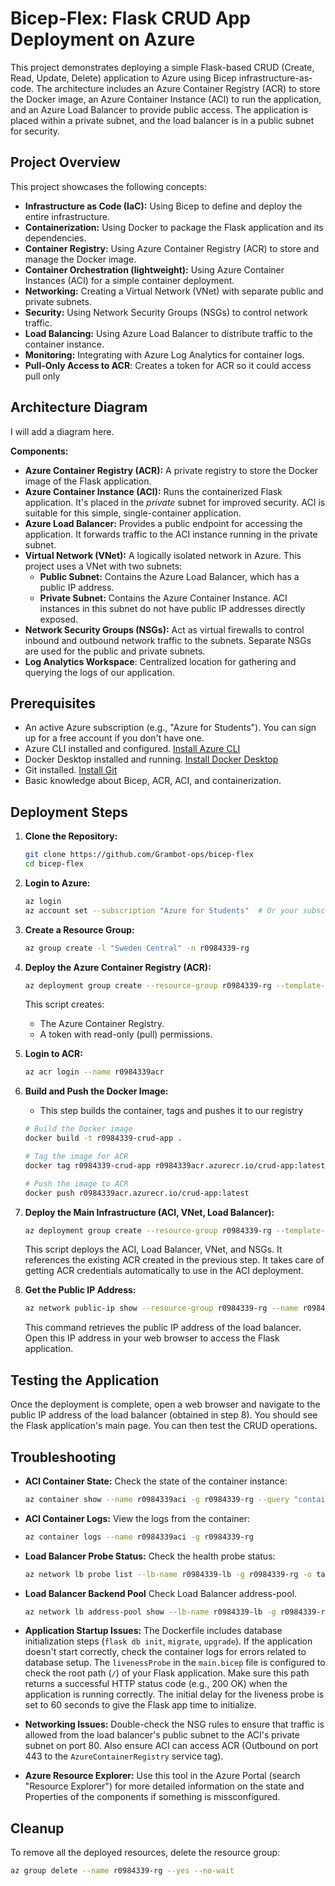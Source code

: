# Bicep-Flex: Flask CRUD App Deployment on Azure

This project demonstrates deploying a simple Flask-based CRUD (Create, Read, Update, Delete) application to Azure using Bicep infrastructure-as-code. The architecture includes an Azure Container Registry (ACR) to store the Docker image, an Azure Container Instance (ACI) to run the application, and an Azure Load Balancer to provide public access. The application is placed within a private subnet, and the load balancer is in a public subnet for security.

## Project Overview

This project showcases the following concepts:

- **Infrastructure as Code (IaC):** Using Bicep to define and deploy the entire infrastructure.
- **Containerization:** Using Docker to package the Flask application and its dependencies.
- **Container Registry:** Using Azure Container Registry (ACR) to store and manage the Docker image.
- **Container Orchestration (lightweight):** Using Azure Container Instances (ACI) for a simple container deployment.
- **Networking:** Creating a Virtual Network (VNet) with separate public and private subnets.
- **Security:** Using Network Security Groups (NSGs) to control network traffic.
- **Load Balancing:** Using Azure Load Balancer to distribute traffic to the container instance.
- **Monitoring:** Integrating with Azure Log Analytics for container logs.
- **Pull-Only Access to ACR**: Creates a token for ACR so it could access pull only

## Architecture Diagram

I will add a diagram here.

**Components:**

- **Azure Container Registry (ACR):** A private registry to store the Docker image of the Flask application.
- **Azure Container Instance (ACI):** Runs the containerized Flask application. It's placed in the _private_ subnet for improved security. ACI is suitable for this simple, single-container application.
- **Azure Load Balancer:** Provides a public endpoint for accessing the application. It forwards traffic to the ACI instance running in the private subnet.
- **Virtual Network (VNet):** A logically isolated network in Azure. This project uses a VNet with two subnets:
  - **Public Subnet:** Contains the Azure Load Balancer, which has a public IP address.
  - **Private Subnet:** Contains the Azure Container Instance. ACI instances in this subnet do not have public IP addresses directly exposed.
- **Network Security Groups (NSGs):** Act as virtual firewalls to control inbound and outbound network traffic to the subnets. Separate NSGs are used for the public and private subnets.
- **Log Analytics Workspace**: Centralized location for gathering and querying the logs of our application.

## Prerequisites

- An active Azure subscription (e.g., "Azure for Students"). You can sign up for a free account if you don't have one.
- Azure CLI installed and configured. [Install Azure CLI](https://docs.microsoft.com/en-us/cli/azure/install-azure-cli)
- Docker Desktop installed and running. [Install Docker Desktop](https://www.docker.com/products/docker-desktop)
- Git installed. [Install Git](https://git-scm.com/book/en/v2/Getting-Started-Installing-Git)
- Basic knowledge about Bicep, ACR, ACI, and containerization.

## Deployment Steps

1.  **Clone the Repository:**

    ```bash
    git clone https://github.com/Grambot-ops/bicep-flex
    cd bicep-flex
    ```

2.  **Login to Azure:**

    ```bash
    az login
    az account set --subscription "Azure for Students"  # Or your subscription name
    ```

3.  **Create a Resource Group:**

    ```bash
    az group create -l "Sweden Central" -n r0984339-rg
    ```

4.  **Deploy the Azure Container Registry (ACR):**

    ```bash
    az deployment group create --resource-group r0984339-rg --template-file acr.bicep
    ```

    This script creates:

    - The Azure Container Registry.
    - A token with read-only (pull) permissions.

5.  **Login to ACR:**

    ```bash
    az acr login --name r0984339acr
    ```

6.  **Build and Push the Docker Image:**

    - This step builds the container, tags and pushes it to our registry

    ```bash
    # Build the Docker image
    docker build -t r0984339-crud-app .

    # Tag the image for ACR
    docker tag r0984339-crud-app r0984339acr.azurecr.io/crud-app:latest

    # Push the image to ACR
    docker push r0984339acr.azurecr.io/crud-app:latest
    ```

7.  **Deploy the Main Infrastructure (ACI, VNet, Load Balancer):**

    ```bash
    az deployment group create --resource-group r0984339-rg --template-file main.bicep
    ```

    This script deploys the ACI, Load Balancer, VNet, and NSGs. It references the existing ACR created in the previous step. It takes care of getting ACR credentials automatically to use in the ACI deployment.

8.  **Get the Public IP Address:**

    ```bash
    az network public-ip show --resource-group r0984339-rg --name r0984339-lb-publicip --query ipAddress --output tsv
    ```

    This command retrieves the public IP address of the load balancer. Open this IP address in your web browser to access the Flask application.

## Testing the Application

Once the deployment is complete, open a web browser and navigate to the public IP address of the load balancer (obtained in step 8). You should see the Flask application's main page. You can then test the CRUD operations.

## Troubleshooting

- **ACI Container State:** Check the state of the container instance:

  ```bash
  az container show --name r0984339aci -g r0984339-rg --query "containers[0].instanceView.currentState.state"
  ```

- **ACI Container Logs:** View the logs from the container:

  ```bash
  az container logs --name r0984339aci -g r0984339-rg
  ```

- **Load Balancer Probe Status:** Check the health probe status:

  ```bash
  az network lb probe list --lb-name r0984339-lb -g r0984339-rg -o table
  ```

- **Load Balancer Backend Pool** Check Load Balancer address-pool.

  ```bash
  az network lb address-pool show --lb-name r0984339-lb -g r0984339-rg --name backendPool_PrivateAdd
  ```

- **Application Startup Issues:** The Dockerfile includes database initialization steps (`flask db init`, `migrate`, `upgrade`). If the application doesn't start correctly, check the container logs for errors related to database setup. The `livenessProbe` in the `main.bicep` file is configured to check the root path (`/`) of your Flask application. Make sure this path returns a successful HTTP status code (e.g., 200 OK) when the application is running correctly. The initial delay for the liveness probe is set to 60 seconds to give the Flask app time to initialize.

- **Networking Issues:** Double-check the NSG rules to ensure that traffic is allowed from the load balancer's public subnet to the ACI's private subnet on port 80. Also ensure ACI can access ACR (Outbound on port 443 to the `AzureContainerRegistry` service tag).

- **Azure Resource Explorer:** Use this tool in the Azure Portal (search "Resource Explorer") for more detailed information on the state and Properties of the components if something is missconfigured.

## Cleanup

To remove all the deployed resources, delete the resource group:

```bash
az group delete --name r0984339-rg --yes --no-wait
```
